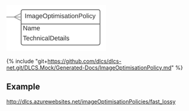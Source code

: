 ![](imageOptimisationpolicy.png)

{% include "git+https://github.com/dlcs/dlcs-net.git/DLCS.Mock/Generated-Docs/ImageOptimisationPolicy.md" %}

## Example

http://dlcs.azurewebsites.net/imageOptimisationPolicies/fast_lossy
